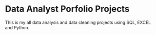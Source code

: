 
# Data Analyst Porfolio Projects

This is my all data analysis and data cleaning projects using SQL, EXCEL and Python.

